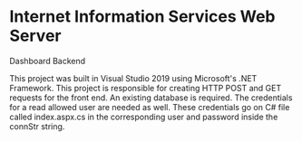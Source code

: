 # Internet Information Services Web Server
Dashboard Backend

This project was built in Visual Studio 2019 using Microsoft's .NET Framework. This project is responsible for creating HTTP POST and GET requests for the front end. An existing database is required. The credentials for a read allowed user are needed as well. These credentials go on C# file called index.aspx.cs in the corresponding user and password inside the connStr string.
